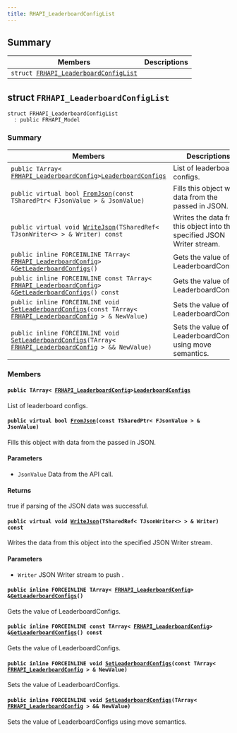 ```yaml
---
title: RHAPI_LeaderboardConfigList
---
```


## Summary

 Members                        | Descriptions                                
--------------------------------|---------------------------------------------
`struct `[`FRHAPI_LeaderboardConfigList`](#structFRHAPI__LeaderboardConfigList) | 

## struct `FRHAPI_LeaderboardConfigList` <a id="structFRHAPI__LeaderboardConfigList"></a>

```
struct FRHAPI_LeaderboardConfigList
  : public FRHAPI_Model
```

### Summary

 Members                        | Descriptions                                
--------------------------------|---------------------------------------------
`public TArray< `[`FRHAPI_LeaderboardConfig`](RHAPI_LeaderboardConfig.md#structFRHAPI__LeaderboardConfig)` > `[`LeaderboardConfigs`](#structFRHAPI__LeaderboardConfigList_1a8c1b6836a7fcfbe8ae0ebc9a7dc1d874) | List of leaderboard configs.
`public virtual bool `[`FromJson`](#structFRHAPI__LeaderboardConfigList_1ac619f5255097f4cb6bb5b908cb6c8dfc)`(const TSharedPtr< FJsonValue > & JsonValue)` | Fills this object with data from the passed in JSON.
`public virtual void `[`WriteJson`](#structFRHAPI__LeaderboardConfigList_1a3e748cfb385e5eb931c69f5a737b2646)`(TSharedRef< TJsonWriter<> > & Writer) const` | Writes the data from this object into the specified JSON Writer stream.
`public inline FORCEINLINE TArray< `[`FRHAPI_LeaderboardConfig`](RHAPI_LeaderboardConfig.md#structFRHAPI__LeaderboardConfig)` > & `[`GetLeaderboardConfigs`](#structFRHAPI__LeaderboardConfigList_1a2dc91d0b3441a5be4794ea790a7cd200)`()` | Gets the value of LeaderboardConfigs.
`public inline FORCEINLINE const TArray< `[`FRHAPI_LeaderboardConfig`](RHAPI_LeaderboardConfig.md#structFRHAPI__LeaderboardConfig)` > & `[`GetLeaderboardConfigs`](#structFRHAPI__LeaderboardConfigList_1ac326496eddb06fdbd37187c43605735d)`() const` | Gets the value of LeaderboardConfigs.
`public inline FORCEINLINE void `[`SetLeaderboardConfigs`](#structFRHAPI__LeaderboardConfigList_1a42725f2764999372c6cd8f480815342b)`(const TArray< `[`FRHAPI_LeaderboardConfig`](RHAPI_LeaderboardConfig.md#structFRHAPI__LeaderboardConfig)` > & NewValue)` | Sets the value of LeaderboardConfigs.
`public inline FORCEINLINE void `[`SetLeaderboardConfigs`](#structFRHAPI__LeaderboardConfigList_1a4a883dc2fdda620206b90f4f575c3dfc)`(TArray< `[`FRHAPI_LeaderboardConfig`](RHAPI_LeaderboardConfig.md#structFRHAPI__LeaderboardConfig)` > && NewValue)` | Sets the value of LeaderboardConfigs using move semantics.

### Members

#### `public TArray< `[`FRHAPI_LeaderboardConfig`](RHAPI_LeaderboardConfig.md#structFRHAPI__LeaderboardConfig)` > `[`LeaderboardConfigs`](#structFRHAPI__LeaderboardConfigList_1a8c1b6836a7fcfbe8ae0ebc9a7dc1d874) <a id="structFRHAPI__LeaderboardConfigList_1a8c1b6836a7fcfbe8ae0ebc9a7dc1d874"></a>

List of leaderboard configs.

#### `public virtual bool `[`FromJson`](#structFRHAPI__LeaderboardConfigList_1ac619f5255097f4cb6bb5b908cb6c8dfc)`(const TSharedPtr< FJsonValue > & JsonValue)` <a id="structFRHAPI__LeaderboardConfigList_1ac619f5255097f4cb6bb5b908cb6c8dfc"></a>

Fills this object with data from the passed in JSON.

#### Parameters
* `JsonValue` Data from the API call.

#### Returns
true if parsing of the JSON data was successful.

#### `public virtual void `[`WriteJson`](#structFRHAPI__LeaderboardConfigList_1a3e748cfb385e5eb931c69f5a737b2646)`(TSharedRef< TJsonWriter<> > & Writer) const` <a id="structFRHAPI__LeaderboardConfigList_1a3e748cfb385e5eb931c69f5a737b2646"></a>

Writes the data from this object into the specified JSON Writer stream.

#### Parameters
* `Writer` JSON Writer stream to push .

#### `public inline FORCEINLINE TArray< `[`FRHAPI_LeaderboardConfig`](RHAPI_LeaderboardConfig.md#structFRHAPI__LeaderboardConfig)` > & `[`GetLeaderboardConfigs`](#structFRHAPI__LeaderboardConfigList_1a2dc91d0b3441a5be4794ea790a7cd200)`()` <a id="structFRHAPI__LeaderboardConfigList_1a2dc91d0b3441a5be4794ea790a7cd200"></a>

Gets the value of LeaderboardConfigs.

#### `public inline FORCEINLINE const TArray< `[`FRHAPI_LeaderboardConfig`](RHAPI_LeaderboardConfig.md#structFRHAPI__LeaderboardConfig)` > & `[`GetLeaderboardConfigs`](#structFRHAPI__LeaderboardConfigList_1ac326496eddb06fdbd37187c43605735d)`() const` <a id="structFRHAPI__LeaderboardConfigList_1ac326496eddb06fdbd37187c43605735d"></a>

Gets the value of LeaderboardConfigs.

#### `public inline FORCEINLINE void `[`SetLeaderboardConfigs`](#structFRHAPI__LeaderboardConfigList_1a42725f2764999372c6cd8f480815342b)`(const TArray< `[`FRHAPI_LeaderboardConfig`](RHAPI_LeaderboardConfig.md#structFRHAPI__LeaderboardConfig)` > & NewValue)` <a id="structFRHAPI__LeaderboardConfigList_1a42725f2764999372c6cd8f480815342b"></a>

Sets the value of LeaderboardConfigs.

#### `public inline FORCEINLINE void `[`SetLeaderboardConfigs`](#structFRHAPI__LeaderboardConfigList_1a4a883dc2fdda620206b90f4f575c3dfc)`(TArray< `[`FRHAPI_LeaderboardConfig`](RHAPI_LeaderboardConfig.md#structFRHAPI__LeaderboardConfig)` > && NewValue)` <a id="structFRHAPI__LeaderboardConfigList_1a4a883dc2fdda620206b90f4f575c3dfc"></a>

Sets the value of LeaderboardConfigs using move semantics.

